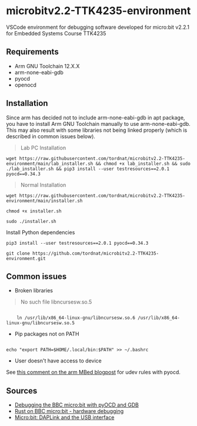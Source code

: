# microbitv2.2-TTK4235-environment
VSCode environment for debugging software developed for micro:bit v2.2.1 for Embedded Systems Course TTK4235

## Requirements
- Arm GNU Toolchain 12.X.X
- arm-none-eabi-gdb
- pyocd
- openocd

## Installation

Since arm has decided not to include arm-none-eabi-gdb in apt package, you have to install Arm GNU Toolchain manually to use arm-none-eabi-gdb. This may also result with some libraries not being linked properly (which is described in common issues below).

> Lab PC Installation

```
wget https://raw.githubusercontent.com/tordnat/microbitv2.2-TTK4235-environment/main/lab_installer.sh && chmod +x lab_installer.sh && sudo ./lab_installer.sh && pip3 install --user testresources==2.0.1 pyocd==0.34.3 
```
> Normal Installation

```
wget https://raw.githubusercontent.com/tordnat/microbitv2.2-TTK4235-environment/main/installer.sh
```

```
chmod +x installer.sh
```
```
sudo ./installer.sh
```
Install Python dependencies

```
pip3 install --user testresources==2.0.1 pyocd==0.34.3
```

```
git clone https://github.com/tordnat/microbitv2.2-TTK4235-environment.git
```

## Common issues

- Broken libraries

> No such file libncursesw.so.5

```

    ln /usr/lib/x86_64-linux-gnu/libncursesw.so.6 /usr/lib/x86_64-linux-gnu/libncursesw.so.5
```

- Pip packages not on PATH

```

echo "export PATH=$HOME/.local/bin:$PATH" >> ~/.bashrc
```

- User doesn't have access to device

See [this comment on the arm MBed blogpost](https://os.mbed.com/blog/entry/Debugging-from-GDB-using-pyOCD/?compage=1#c9920)  for udev rules with pyocd.

## Sources

- [Debugging the BBC micro:bit with pyOCD and GDB](https://os.mbed.com/docs/mbed-os/v6.16/debug-test/debug-microbit.html)
- [Rust on BBC micro:bit - hardware debugging](https://flames-of-code.netlify.app/blog/rust-microbit-3/)
- [Micro:bit: DAPLink and the USB interface](https://tech.microbit.org/software/daplink-interface/)

